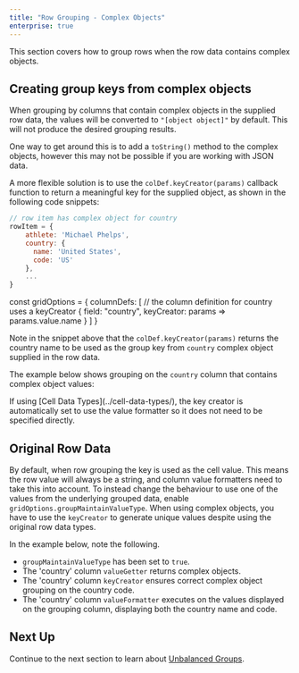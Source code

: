 ```yaml
---
title: "Row Grouping - Complex Objects"
enterprise: true
---
```


This section covers how to group rows when the row data contains complex objects.

## Creating group keys from complex objects

When grouping by columns that contain complex objects in the supplied row data, the values will be converted to 
`"[object object]"` by default. This will not produce the desired grouping results. 

One way to get around this is to add a `toString()` method to the complex objects, however this may not be possible if
you are working with JSON data.

A more flexible solution is to use the `colDef.keyCreator(params)` callback function to return a meaningful key for the 
supplied object, as shown in the following code snippets:

<api-documentation source='column-properties/properties.json' section='columns' names='["keyCreator"]'></api-documentation>

```js
// row item has complex object for country
rowItem = {
    athlete: 'Michael Phelps',
    country: {
      name: 'United States',
      code: 'US'
    },
    ...
}
```

<snippet>
const gridOptions = {
    columnDefs: [
      // the column definition for country uses a keyCreator
      {
          field: "country",
          keyCreator: params => params.value.name
      }
    ]
}
</snippet>

Note in the snippet above that the `colDef.keyCreator(params)` returns the country name to be used as the group key from 
`country` complex object supplied in the row data.

The example below shows grouping on the `country` column that contains complex object values:

<grid-example title='Grouping Complex Objects with Keys' name='grouping-complex-objects' type='generated' options='{ "enterprise": true, "exampleHeight": 515, "modules": ["clientside", "rowgrouping"] }'></grid-example>

<note>
If using [Cell Data Types](../cell-data-types/), the key creator is automatically set to use the value formatter so it does not need to be specified directly.
</note>

## Original Row Data

By default, when row grouping the key is used as the cell value. This means the row value will always be a string, and column value formatters need to take this into account. To instead change the behaviour to use one of the values from the underlying grouped data, enable `gridOptions.groupMaintainValueType`. When using complex objects, you have to use the `keyCreator` to generate unique values despite using the original row data types.

In the example below, note the following.
- `groupMaintainValueType` has been set to `true`.
- The 'country' column `valueGetter` returns complex objects.
- The 'country' column `keyCreator` ensures correct complex object grouping on the country code.
- The 'country' column `valueFormatter` executes on the values displayed on the grouping column, displaying both the country name and code.

<grid-example title='Maintain Value Type' name='maintain-value-type' type='generated' options='{ "enterprise": true, "exampleHeight": 515, "modules": ["clientside", "rowgrouping"] }'></grid-example>

## Next Up

Continue to the next section to learn about [Unbalanced Groups](../grouping-unbalanced-groups/).